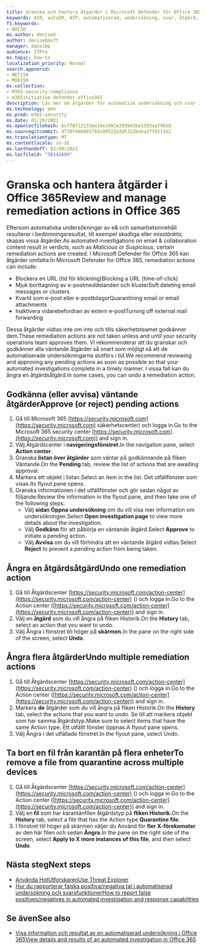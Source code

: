 ```yaml
---
title: Granska och hantera åtgärder i Microsoft Defender för Office 365
keywords: AIR, autoIR, ATP, automatiserad, undersökning, svar, åtgärd, hot, avancerat, hot, skydd
f1.keywords:
- NOCSH
ms.author: deniseb
author: denisebmsft
manager: dansimp
audience: ITPro
ms.topic: how-to
localization_priority: Normal
search.appverid:
- MET150
- MOE150
ms.collection:
- M365-security-compliance
- m365initiative-defender-office365
description: Läs mer om åtgärder för automatisk undersökning och svar i Microsoft Defender för Office 365 abonnemang 2.
ms.technology: mdo
ms.prod: m365-security
ms.date: 01/29/2021
ms.openlocfilehash: bcff8f12133ea16e3d91e293943be1593eaf9659
ms.sourcegitcommit: d739f48b991793c08522a3d5323beba27f0111b2
ms.translationtype: MT
ms.contentlocale: sv-SE
ms.lasthandoff: 02/08/2021
ms.locfileid: "50142699"
---
```

# <a name="review-and-manage-remediation-actions-in-office-365"></a><span data-ttu-id="1dd7f-104">Granska och hantera åtgärder i Office 365</span><span class="sxs-lookup"><span data-stu-id="1dd7f-104">Review and manage remediation actions in Office 365</span></span>

<span data-ttu-id="1dd7f-105">Eftersom automatiska undersökningar av e& och samarbetsinnehåll resulterar  i bedömningsresultat, till exempel skadliga eller *misstänkta,* skapas vissa åtgärder.</span><span class="sxs-lookup"><span data-stu-id="1dd7f-105">As automated investigations on email & collaboration content result in verdicts, such as *Malicious* or *Suspicious*, certain remediation actions are created.</span></span> <span data-ttu-id="1dd7f-106">I Microsoft Defender för Office 365 kan åtgärder omfatta:</span><span class="sxs-lookup"><span data-stu-id="1dd7f-106">In Microsoft Defender for Office 365, remediation actions can include:</span></span>
- <span data-ttu-id="1dd7f-107">Blockera en URL (tid för klickning)</span><span class="sxs-lookup"><span data-stu-id="1dd7f-107">Blocking a URL (time-of-click)</span></span>
- <span data-ttu-id="1dd7f-108">Mjuk borttagning av e-postmeddelanden och kluster</span><span class="sxs-lookup"><span data-stu-id="1dd7f-108">Soft deleting email messages or clusters</span></span>
- <span data-ttu-id="1dd7f-109">Kvartil som e-post eller e-postbilagor</span><span class="sxs-lookup"><span data-stu-id="1dd7f-109">Quarantining email or email attachments</span></span>
- <span data-ttu-id="1dd7f-110">Inaktivera vidarebefordran av extern e-post</span><span class="sxs-lookup"><span data-stu-id="1dd7f-110">Turning off external mail forwarding</span></span>

<span data-ttu-id="1dd7f-111">Dessa åtgärder vidtas inte om inte och tills säkerhetsteamet godkänner dem.</span><span class="sxs-lookup"><span data-stu-id="1dd7f-111">These remediation actions are not taken unless and until your security operations team approves them.</span></span> <span data-ttu-id="1dd7f-112">Vi rekommenderar att du granskar och godkänner alla väntande åtgärder så snart som möjligt så att de automatiserade undersökningarna slutförs i tid.</span><span class="sxs-lookup"><span data-stu-id="1dd7f-112">We recommend reviewing and approving any pending actions as soon as possible so that your automated investigations complete in a timely manner.</span></span> <span data-ttu-id="1dd7f-113">I vissa fall kan du ångra en åtgärdsåtgärd.</span><span class="sxs-lookup"><span data-stu-id="1dd7f-113">In some cases, you can undo a remediation action.</span></span>

## <a name="approve-or-reject-pending-actions"></a><span data-ttu-id="1dd7f-114">Godkänna (eller avvisa) väntande åtgärder</span><span class="sxs-lookup"><span data-stu-id="1dd7f-114">Approve (or reject) pending actions</span></span>

1. <span data-ttu-id="1dd7f-115">Gå till Microsoft 365 [https://security.microsoft.com](https://security.microsoft.com) säkerhetscenter) och logga in.</span><span class="sxs-lookup"><span data-stu-id="1dd7f-115">Go to the Microsoft 365 security center [https://security.microsoft.com](https://security.microsoft.com)) and sign in.</span></span>
2. <span data-ttu-id="1dd7f-116">Välj Åtgärdscenter i **navigeringsfönstret.**</span><span class="sxs-lookup"><span data-stu-id="1dd7f-116">In the navigation pane, select **Action center**.</span></span>
3. <span data-ttu-id="1dd7f-117">Granska **listan över åtgärder** som väntar på godkännande på fliken Väntande.</span><span class="sxs-lookup"><span data-stu-id="1dd7f-117">On the **Pending** tab, review the list of actions that are awaiting approval.</span></span>
4. <span data-ttu-id="1dd7f-118">Markera ett objekt i listan.</span><span class="sxs-lookup"><span data-stu-id="1dd7f-118">Select an item in the list.</span></span> <span data-ttu-id="1dd7f-119">Det utfällfönster som visas.</span><span class="sxs-lookup"><span data-stu-id="1dd7f-119">Its flyout pane opens.</span></span> 
5. <span data-ttu-id="1dd7f-120">Granska informationen i det utfällfönster och gör sedan något av följande:</span><span class="sxs-lookup"><span data-stu-id="1dd7f-120">Review the information in the flyout pane, and then take one of the following steps:</span></span>
   - <span data-ttu-id="1dd7f-121">Välj **sidan Öppna undersökning** om du vill visa mer information om undersökningen.</span><span class="sxs-lookup"><span data-stu-id="1dd7f-121">Select **Open investigation page** to view more details about the investigation.</span></span>
   - <span data-ttu-id="1dd7f-122">Välj **Godkänn** för att påbörja en väntande åtgärd.</span><span class="sxs-lookup"><span data-stu-id="1dd7f-122">Select **Approve** to initiate a pending action.</span></span>
   - <span data-ttu-id="1dd7f-123">Välj **Avvisa** om du vill förhindra att en väntande åtgärd vidtas.</span><span class="sxs-lookup"><span data-stu-id="1dd7f-123">Select **Reject** to prevent a pending action from being taken.</span></span>

## <a name="undo-one-remediation-action"></a><span data-ttu-id="1dd7f-124">Ångra en åtgärdsåtgärd</span><span class="sxs-lookup"><span data-stu-id="1dd7f-124">Undo one remediation action</span></span>

1. <span data-ttu-id="1dd7f-125">Gå till Åtgärdscenter [https://security.microsoft.com/action-center](https://security.microsoft.com/action-center) () och logga in.</span><span class="sxs-lookup"><span data-stu-id="1dd7f-125">Go to the Action center ([https://security.microsoft.com/action-center](https://security.microsoft.com/action-center)) and sign in.</span></span>
2. <span data-ttu-id="1dd7f-126">Välj en **åtgärd** som du vill ångra på fliken Historik.</span><span class="sxs-lookup"><span data-stu-id="1dd7f-126">On the **History** tab, select an action that you want to undo.</span></span>
3. <span data-ttu-id="1dd7f-127">Välj Ångra i fönstret till höger på **skärmen.**</span><span class="sxs-lookup"><span data-stu-id="1dd7f-127">In the pane on the right side of the screen, select **Undo**.</span></span>

## <a name="undo-multiple-remediation-actions"></a><span data-ttu-id="1dd7f-128">Ångra flera åtgärder</span><span class="sxs-lookup"><span data-stu-id="1dd7f-128">Undo multiple remediation actions</span></span>

1. <span data-ttu-id="1dd7f-129">Gå till Åtgärdscenter [https://security.microsoft.com/action-center](https://security.microsoft.com/action-center) () och logga in.</span><span class="sxs-lookup"><span data-stu-id="1dd7f-129">Go to the Action center ([https://security.microsoft.com/action-center](https://security.microsoft.com/action-center)) and sign in.</span></span>
2. <span data-ttu-id="1dd7f-130">Markera **de** åtgärder som du vill ångra på fliken Historik.</span><span class="sxs-lookup"><span data-stu-id="1dd7f-130">On the **History** tab, select the actions that you want to undo.</span></span> <span data-ttu-id="1dd7f-131">Se till att markera objekt som har samma åtgärdstyp.</span><span class="sxs-lookup"><span data-stu-id="1dd7f-131">Make sure to select items that have the same Action type.</span></span> <span data-ttu-id="1dd7f-132">Ett utfällt fönster öppnas.</span><span class="sxs-lookup"><span data-stu-id="1dd7f-132">A flyout pane opens.</span></span>
3. <span data-ttu-id="1dd7f-133">Välj Ångra i det utfällade fönstret.</span><span class="sxs-lookup"><span data-stu-id="1dd7f-133">In the flyout pane, select Undo.</span></span>

## <a name="to-remove-a-file-from-quarantine-across-multiple-devices"></a><span data-ttu-id="1dd7f-134">Ta bort en fil från karantän på flera enheter</span><span class="sxs-lookup"><span data-stu-id="1dd7f-134">To remove a file from quarantine across multiple devices</span></span>

1. <span data-ttu-id="1dd7f-135">Gå till Åtgärdscenter [https://security.microsoft.com/action-center](https://security.microsoft.com/action-center) () och logga in.</span><span class="sxs-lookup"><span data-stu-id="1dd7f-135">Go to the Action center ([https://security.microsoft.com/action-center](https://security.microsoft.com/action-center)) and sign in.</span></span>
2. <span data-ttu-id="1dd7f-136">Välj en **fil** som har karantänfilen åtgärdstyp på **fliken Historik.**</span><span class="sxs-lookup"><span data-stu-id="1dd7f-136">On the **History** tab, select a file that has the Action type **Quarantine file**.</span></span>
3. <span data-ttu-id="1dd7f-137">I fönstret till höger på skärmen väljer du Använd för **fler X-förekomster** av den här filen och sedan **Ångra.**</span><span class="sxs-lookup"><span data-stu-id="1dd7f-137">In the pane on the right side of the screen, select **Apply to X more instances of this file**, and then select **Undo**.</span></span>

## <a name="next-steps"></a><span data-ttu-id="1dd7f-138">Nästa steg</span><span class="sxs-lookup"><span data-stu-id="1dd7f-138">Next steps</span></span>

- [<span data-ttu-id="1dd7f-139">Använda HotUtforskaren</span><span class="sxs-lookup"><span data-stu-id="1dd7f-139">Use Threat Explorer</span></span>](threat-explorer.md)
- [<span data-ttu-id="1dd7f-140">Hur du rapporterar falska positiva/negativa tal i automatiserad undersökning och svarsfunktioner</span><span class="sxs-lookup"><span data-stu-id="1dd7f-140">How to report false positives/negatives in automated investigation and response capabilities</span></span>](air-report-false-positives-negatives.md)

## <a name="see-also"></a><span data-ttu-id="1dd7f-141">Se även</span><span class="sxs-lookup"><span data-stu-id="1dd7f-141">See also</span></span>

- [<span data-ttu-id="1dd7f-142">Visa information och resultat av en automatiserad undersökning i Office 365</span><span class="sxs-lookup"><span data-stu-id="1dd7f-142">View details and results of an automated investigation in Office 365</span></span>](air-view-investigation-results.md)
